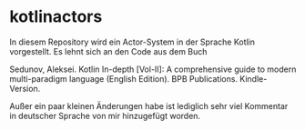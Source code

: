 # kotlinactors
In diesem Repository wird ein Actor-System in der Sprache Kotlin vorgestellt. Es lehnt sich an den Code aus dem Buch 

Sedunov, Aleksei. Kotlin In-depth [Vol-II]: 
A comprehensive guide to modern multi-paradigm language (English Edition). 
BPB Publications. Kindle-Version.  

Außer ein paar kleinen Änderungen habe ist lediglich sehr viel Kommentar in deutscher Sprache von mir hinzugefügt worden.
